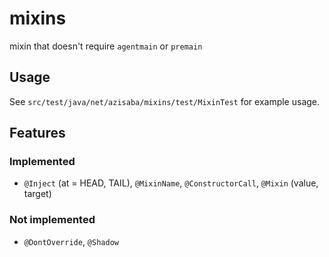 # mixins
mixin that doesn't require `agentmain` or `premain`

## Usage
See `src/test/java/net/azisaba/mixins/test/MixinTest` for example usage.

## Features

### Implemented
- `@Inject` (at = HEAD, TAIL), `@MixinName`, `@ConstructorCall`, `@Mixin` (value, target)

### Not implemented
- `@DontOverride`, `@Shadow`
